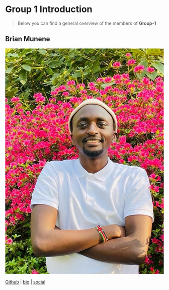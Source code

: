 # Group 1 Introduction

> Below you can find a general overview of the members of **Group-1**

## Brian Munene

![A picture of Brian in Keukenhof gardens](student-bios/Images/brianImage.jpeg)

[Github](https://github.com/BrianMunene96) |
[bio](https://github.com/HYF-Class19/workflow-group1/blob/master/student-bios/brian.md)
| [social](https://www.instagram.com/brajah_munene/?hl=en)
